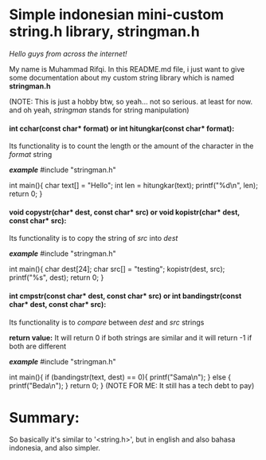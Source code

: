 # Simple indonesian mini-custom string.h library, stringman.h

*Hello guys from across the internet!*

My name is Muhammad Rifqi.
In this README.md file, i just want to give some documentation about my custom string library which is named **stringman.h**

(NOTE: This is just a hobby btw, so yeah... not so serious. at least for now. and oh yeah, *stringman* stands for string manipulation)


#### int cchar(const char* format) or int hitungkar(const char* format):
Its functionality is to count the length or the amount of the character in the *format* string

***example***
#include "stringman.h"

int main(){
    char text[] = "Hello";
    int len = hitungkar(text);
    printf("%d\n", len);
    return 0;
}


#### void copystr(char* dest, const char* src) or void kopistr(char* dest, const char* src):
Its functionality is to copy the string of *src* into *dest*

***example***
#include "stringman.h"

int main(){
    char dest[24];
    char src[] = "testing";
    kopistr(dest, src);
    printf("%s", dest);
    return 0;
}


#### int cmpstr(const char* dest, const char* src) or int bandingstr(const char* dest, const char* src):
Its functionality is to *compare* between *dest* and *src* strings

**return value:**
It will return 0 if both strings are similar and it will return -1 if both are different

***example***
#include "stringman.h"

int main(){
    if (bandingstr(text, dest) == 0){
        printf("Sama\n");
    }
    else {
        printf("Beda\n");
    }
    return 0;
}
(NOTE FOR ME: It still has a tech debt to pay)

# Summary:
So basically it's similar to '<string.h>', but in english and also bahasa indonesia, and also simpler.

